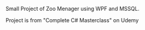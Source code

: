 Small Project of Zoo Menager using WPF and MSSQL.

Project is from "Complete C# Masterclass" on Udemy
